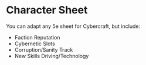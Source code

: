 # Character Sheet

You can adapt any 5e sheet for Cybercraft, but include:
- Faction Reputation
- Cybernetic Slots
- Corruption/Sanity Track
- New Skills Driving/Technology

